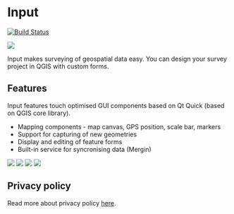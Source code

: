 # Input

[![Build Status](https://travis-ci.com/lutraconsulting/input.svg?branch=master)](https://travis-ci.com/lutraconsulting/input)

<img src="https://raw.githubusercontent.com/lutraconsulting/input/d781624aa2927d3c92432905de441d4fa83980f1/app/img/input.png">  

Input makes surveying of geospatial data easy. You can design your survey project in QGIS with custom forms.

## Features

Input features touch optimised GUI components based on Qt Quick (based on QGIS core library).  

* Mapping components - map canvas, GPS position, scale bar, markers
* Support for capturing of new geometries
* Display and editing of feature forms
* Built-in service for syncronising data (Mergin)

<img src="https://github.com/lutraconsulting/input/blob/frontpage/images/screen1.png"> <img align="centre" src="https://github.com/lutraconsulting/input/blob/frontpage/images/screen2.png"> <img align="centre" src="https://github.com/lutraconsulting/input/blob/frontpage/images/screen3.png"> <img align="centre" src="https://github.com/lutraconsulting/input/blob/frontpage/images/screen4.png">


## Privacy policy
Read more about privacy policy [here](privacy_policy.md).
